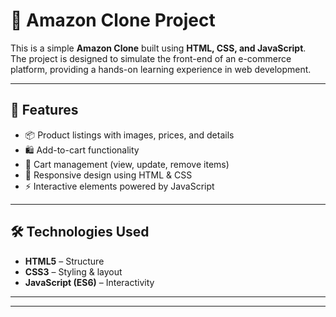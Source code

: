 # 🛒 Amazon Clone Project

This is a simple **Amazon Clone** built using **HTML, CSS, and JavaScript**.  
The project is designed to simulate the front-end of an e-commerce platform, providing a hands-on learning experience in web development.

---

## 🚀 Features
- 📦 Product listings with images, prices, and details  
- 🛍️ Add-to-cart functionality  
- 🛒 Cart management (view, update, remove items)  
- 🎨 Responsive design using HTML & CSS  
- ⚡ Interactive elements powered by JavaScript  

---

## 🛠️ Technologies Used
- **HTML5** – Structure  
- **CSS3** – Styling & layout  
- **JavaScript (ES6)** – Interactivity  

---

---
